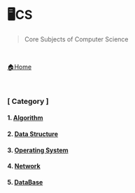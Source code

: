 # 🖥CS

> Core Subjects of Computer Science

<br>

[🏠Home](https://github.com/batboy118/Study_Note)

<br>

### [ Category ]

#### 1. [Algorithm](Algorithm/README.md)

#### 2. [Data Structure](DataStructure/README.md)

#### 3. [Operating System](OperatingSystem/README.md)

#### 4. [Network](Network/README.md)

#### 5. [DataBase](DataBase/README.md)

